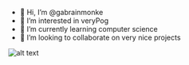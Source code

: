 - 👋 Hi, I’m @gabrainmonke
- 👀 I’m interested in veryPog
- 🌱 I’m currently learning computer science
- 💞️ I’m looking to collaborate on very nice projects

<!---
gabrainmonke/gabrainmonke is a ✨ special ✨ repository because its `README.md` (this file) appears on your GitHub profile.
You can click the Preview link to take a look at your changes.
--->


![alt text](https://cdn.betterttv.net/emote/60a1d7ed67644f1d67e87938/3x "Logo Title Text 1")
